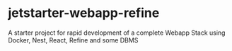 # jetstarter-webapp-refine
A starter project for rapid development of a complete Webapp Stack using Docker, Nest, React, Refine and some DBMS
